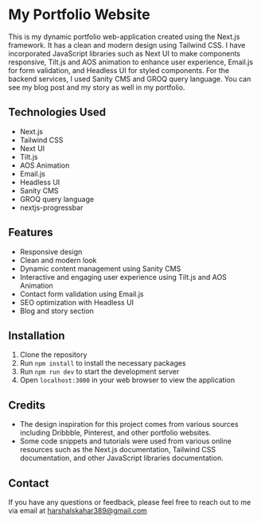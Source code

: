 # My Portfolio Website

This is my dynamic portfolio web-application created using the Next.js framework. It has a clean and modern design using Tailwind CSS. I have incorporated JavaScript libraries such as Next UI to make components responsive, Tilt.js and AOS animation to enhance user experience, Email.js for form validation, and Headless UI for styled components. For the backend services, I used Sanity CMS and GROQ query language. You can see my blog post and my story as well in my portfolio.

## Technologies Used

* Next.js
* Tailwind CSS
* Next UI
* Tilt.js
* AOS Animation
* Email.js
* Headless UI
* Sanity CMS
* GROQ query language
* nextjs-progressbar

## Features

* Responsive design
* Clean and modern look
* Dynamic content management using Sanity CMS
* Interactive and engaging user experience using Tilt.js and AOS Animation
* Contact form validation using Email.js
* SEO optimization with Headless UI
* Blog and story section

## Installation

1. Clone the repository
2. Run `npm install` to install the necessary packages
3. Run `npm run dev` to start the development server
4. Open `localhost:3000` in your web browser to view the application

## Credits

* The design inspiration for this project comes from various sources including Dribbble, Pinterest, and other portfolio websites.
* Some code snippets and tutorials were used from various online resources such as the Next.js documentation, Tailwind CSS documentation, and other JavaScript libraries documentation.

## Contact

If you have any questions or feedback, please feel free to reach out to me via email at harshalskahar389@gmail.com

